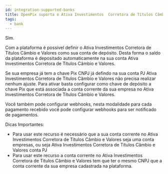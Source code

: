 ```yaml
---
id: integration-supported-banks
title: OpenPix suporta o Ativa Investimentos  Corretora de Títulos Câmbio e Valores ?
tags:
  - bank
---
```


Sim.

Com a plataforma é possível definir o Ativa Investimentos  Corretora de Títulos Câmbio e Valores como sua conta de depósito. Desta forma o saldo da plataforma é depositado automaticamente na sua conta Ativa Investimentos  Corretora de Títulos Câmbio e Valores.

Se sua empresa já tem a chave Pix CNPJ já defindo na sua conta PJ Ativa Investimentos  Corretora de Títulos Câmbio e Valores não precisa realizar nenhum ajuste. Para ativar basta configurar como chave de depósito a chave Pix que está associada a conta corrente da sua empresa no Ativa Investimentos  Corretora de Títulos Câmbio e Valores.

Você também pode configurar webhooks, nesta modalidade para cada pagamento recebido você pode configurar webhooks para ser notificado de pagamentos.

Dicas Importantes:

- Para usar este recurso é necessário que a sua conta corrente no Ativa Investimentos  Corretora de Títulos Câmbio e Valores seja uma conta empresas, ou seja Ativa Investimentos  Corretora de Títulos Câmbio e Valores conta PJ
- Para usar este recurso a conta corrente no Ativa Investimentos  Corretora de Títulos Câmbio e Valores tem que ter o mesmo CNPJ que a conta corrente da sua empresa cadastrada na plataforma.
